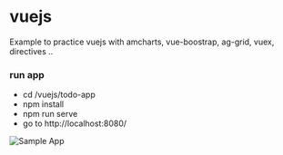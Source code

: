 # vuejs
Example to practice vuejs with amcharts, vue-boostrap, ag-grid, vuex, directives ..

### run app
- cd /vuejs/todo-app
- npm install
- npm run serve 
- go to http://localhost:8080/

![Sample App](blob:https://imgur.com/6831a20e-f19a-4d6e-b2b8-840ef254d85e)
